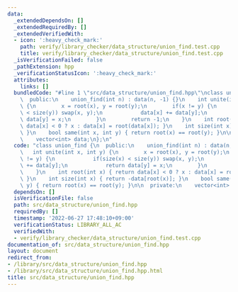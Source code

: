 ```yaml
---
data:
  _extendedDependsOn: []
  _extendedRequiredBy: []
  _extendedVerifiedWith:
  - icon: ':heavy_check_mark:'
    path: verify/library_checker/data_structure/union_find.test.cpp
    title: verify/library_checker/data_structure/union_find.test.cpp
  _isVerificationFailed: false
  _pathExtension: hpp
  _verificationStatusIcon: ':heavy_check_mark:'
  attributes:
    links: []
  bundledCode: "#line 1 \"src/data_structure/union_find.hpp\"\nclass union_find {\n\
    \  public:\n    union_find(int n) : data(n, -1) {}\n    int unite(int x, int y)\
    \ {\n        x = root(x), y = root(y);\n        if(x != y) {\n            if(size(x)\
    \ < size(y)) swap(x, y);\n            data[x] += data[y];\n            return\
    \ data[y] = x;\n        }\n        return -1;\n    }\n    int root(int x) { return\
    \ data[x] < 0 ? x : data[x] = root(data[x]); }\n    int size(int x) { return -data[root(x)];\
    \ }\n    bool same(int x, int y) { return root(x) == root(y); }\n\n  private:\n\
    \    vector<int> data;\n};\n"
  code: "class union_find {\n  public:\n    union_find(int n) : data(n, -1) {}\n \
    \   int unite(int x, int y) {\n        x = root(x), y = root(y);\n        if(x\
    \ != y) {\n            if(size(x) < size(y)) swap(x, y);\n            data[x]\
    \ += data[y];\n            return data[y] = x;\n        }\n        return -1;\n\
    \    }\n    int root(int x) { return data[x] < 0 ? x : data[x] = root(data[x]);\
    \ }\n    int size(int x) { return -data[root(x)]; }\n    bool same(int x, int\
    \ y) { return root(x) == root(y); }\n\n  private:\n    vector<int> data;\n};\n"
  dependsOn: []
  isVerificationFile: false
  path: src/data_structure/union_find.hpp
  requiredBy: []
  timestamp: '2022-06-27 17:48:10+09:00'
  verificationStatus: LIBRARY_ALL_AC
  verifiedWith:
  - verify/library_checker/data_structure/union_find.test.cpp
documentation_of: src/data_structure/union_find.hpp
layout: document
redirect_from:
- /library/src/data_structure/union_find.hpp
- /library/src/data_structure/union_find.hpp.html
title: src/data_structure/union_find.hpp
---
```

